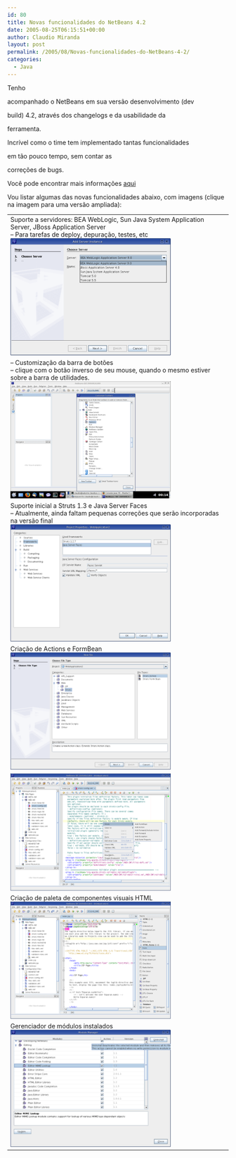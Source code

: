 ```yaml
---
id: 80
title: Novas funcionalidades do NetBeans 4.2
date: 2005-08-25T06:15:51+00:00
author: Claudio Miranda
layout: post
permalink: /2005/08/Novas-funcionalidades-do-NetBeans-4-2/
categories:
  - Java
---
```

Tenho
  
acompanhado o NetBeans em sua vers&atilde;o desenvolvimento (dev
  
build) 4.2, atrav&eacute;s dos changelogs e da usabilidade da
  
ferramenta.

Incr&iacute;vel como o time tem implementado tantas funcionalidades
  
em t&atilde;o pouco tempo, sem contar as
  
corre&ccedil;&otilde;es de bugs.

<cut>
  

  
Voc&ecirc; pode encontrar mais informa&ccedil;&otilde;es <a href="http://qa.netbeans.org/q-builds/WhatsNewInQbuild.HTML" target="_blank">aqui</a>

Vou listar algumas das novas funcionalidades abaixo, com imagens (clique na imagem para uma vers&atilde;o ampliada):

<table style="text-align: left; width: 100%;" border="0" cellpadding="2" cellspacing="2">
  <tr>
    <td>
      Suporte a servidores: BEA WebLogic, Sun Java System Application Server, JBoss Application Server<br /> &#8211; Para tarefas de deploy, depura&ccedil;&atilde;o, testes, etc<br /> <a href="/resources/claudio/nb2-server.png"><img style="border: 0px solid ; width: 365px; height: 266px;" alt="" src="/resources/claudio/nb2-server-small.png" /></a>
    </td>
  </tr>
  
  <tr>
    <td>
      &#8211; Customiza&ccedil;&atilde;o da barra de bot&otilde;es<br /> &#8211; clique com o bot&atilde;o inverso de seu mouse, quando o mesmo estiver sobre a barra de utilidades.<br /> <a href="/resources/claudio/nb1-customize.png"><img style="border: 0px solid ; width: 365px; height: 266px;" alt="" src="/resources/claudio/nb1-customize-small.png" /></a>
    </td>
  </tr>
  
  <tr>
    <td>
      Suporte inicial a Struts 1.3 e Java Server Faces<br /> &#8211; Atualmente, ainda faltam pequenas corre&ccedil;&otilde;es que ser&atilde;o incorporadas na vers&atilde;o final<br /> <a href="/resources/claudio/nb3-struts-6.png"><img style="border: 0px solid ; width: 365px; height: 266px;" alt="" src="/resources/claudio/nb3-struts-6-small.png" /></a>
    </td>
  </tr>
  
  <tr>
    <td>
      Cria&ccedil;&atilde;o de Actions e FormBean<br /> <a href="/resources/claudio/nb3-struts5.png"><img style="border: 0px solid ; width: 365px; height: 266px;" alt="" src="/resources/claudio/nb3-struts5-small.png" /></a>
    </td>
  </tr>
  
  <tr>
    <td>
      <a href="/resources/claudio/nb3-struts2.png"><img style="border: 0px solid ; width: 365px; height: 266px;" alt="" src="/resources/claudio/nb3-struts2-small.png" /></a>
    </td>
  </tr>
  
  <tr>
    <td>
      Cria&ccedil;&atilde;o de paleta de componentes visuais HTML<br /> <a href="/resources/claudio/nb4-web.png"><img style="border: 0px solid ; width: 365px; height: 266px;" alt="" src="/resources/claudio/nb4-web-small.png" /></a>
    </td>
  </tr>
  
  <tr>
    <td>
      Gerenciador de m&oacute;dulos instalados<br /> <a href="/resources/claudio/nb-module.png"><img style="border: 0px solid ; width: 365px; height: 266px;" alt="" src="/resources/claudio/nb-module-small.png" /></a>
    </td>
  </tr>
</table>

</cut>